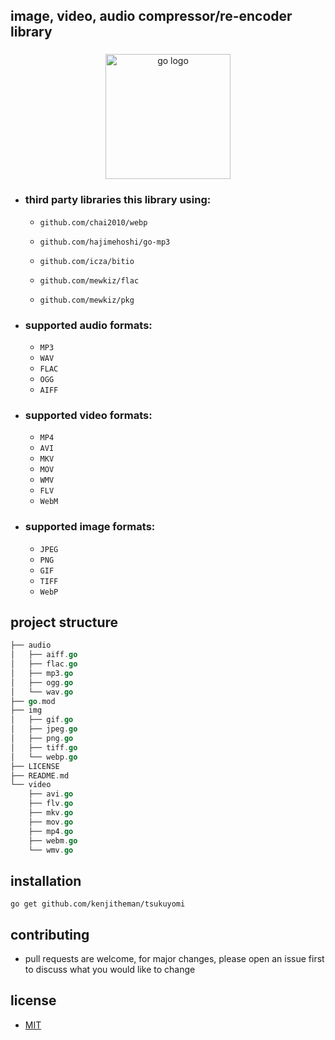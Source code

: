 ## image, video, audio compressor/re-encoder library

###

<div align="center">
  <img src="https://cdn.jsdelivr.net/gh/devicons/devicon/icons/go/go-original.svg" height="200" alt="go logo"  />
</div>

###

- ### third party libraries this library using:

  - `github.com/chai2010/webp`
  
  - `github.com/hajimehoshi/go-mp3`
  
  - `github.com/icza/bitio`
  
  - `github.com/mewkiz/flac`
  
  - `github.com/mewkiz/pkg`

- ### supported audio formats:

  - `MP3`
  - `WAV`
  - `FLAC`
  - `OGG`
  - `AIFF`

- ### supported video formats:

  - `MP4`
  - `AVI`
  - `MKV`
  - `MOV`
  - `WMV`
  - `FLV`
  - `WebM`

- ### supported image formats:

  - `JPEG`
  - `PNG`
  - `GIF`
  - `TIFF`
  - `WebP`

## project structure

```go
├── audio
│   ├── aiff.go
│   ├── flac.go
│   ├── mp3.go
│   ├── ogg.go
│   └── wav.go
├── go.mod
├── img
│   ├── gif.go
│   ├── jpeg.go
│   ├── png.go
│   ├── tiff.go
│   └── webp.go
├── LICENSE
├── README.md
└── video
    ├── avi.go
    ├── flv.go
    ├── mkv.go
    ├── mov.go
    ├── mp4.go
    ├── webm.go
    └── wmv.go
```

## installation

```shell
go get github.com/kenjitheman/tsukuyomi
```

## contributing

- pull requests are welcome, for major changes, please open an issue first to
  discuss what you would like to change

## license

- [MIT](https://choosealicense.com/licenses/mit/)
